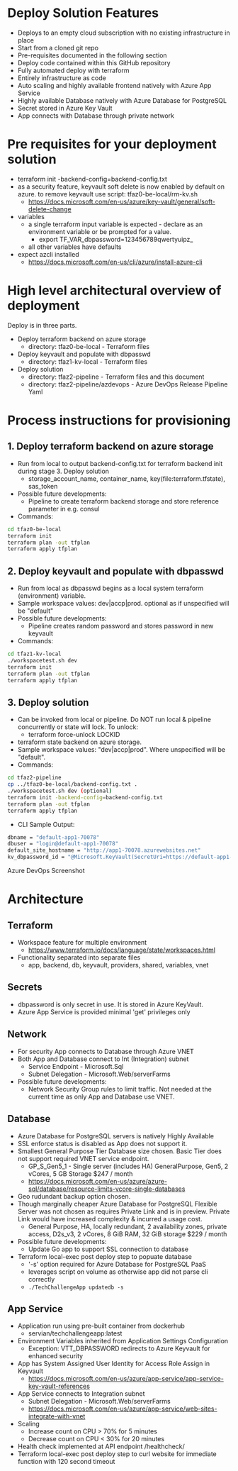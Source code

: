 
# Deploy Solution Features
- Deploys to an empty cloud subscription with no existing infrastructure in place
- Start from a cloned git repo
- Pre-requisites documented in the following section
- Deploy code contained within this GitHub repository
- Fully automated deploy with terraform
- Entirely infrastructure as code
- Auto scaling and highly available frontend natively with Azure App Service
- Highly available Database natively with Azure Database for PostgreSQL
- Secret stored in Azure Key Vault
- App connects with Database through private network

# Pre requisites for your deployment solution
- terraform init -backend-config=backend-config.txt
- as a security feature, keyvault soft delete is now enabled by default on azure. to remove keyvault use script: tfaz0-be-local/rm-kv.sh
    - https://docs.microsoft.com/en-us/azure/key-vault/general/soft-delete-change
- variables
    - a single terraform input variable is expected - declare as an environment variable or be prompted for a value.  
        - export TF_VAR_dbpassword=123456789qwertyuipz_
    - all other variables have defaults
- expect azcli installed
    - https://docs.microsoft.com/en-us/cli/azure/install-azure-cli

# High level architectural overview of  deployment 

Deploy is in three parts. 

- Deploy terraform backend on azure storage
  - directory: tfaz0-be-local - Terraform files
- Deploy keyvault and populate with dbpasswd
  - directory: tfaz1-kv-local - Terraform files
- Deploy solution 
  - directory: tfaz2-pipeline - Terraform files and this document
  - directory: tfaz2-pipeline/azdevops - Azure DevOps Release Pipeline Yaml

# Process instructions for provisioning
## 1. Deploy terraform backend on azure storage
- Run from local to output backend-config.txt for terraform backend init during stage 3. Deploy solution 
    - storage_account_name, container_name, key(file:terraform.tfstate), sas_token
- Possible future developments: 
    - Pipeline to create terraform backend storage and store reference parameter in e.g. consul
- Commands: 

```bash
cd tfaz0-be-local
terraform init
terraform plan -out tfplan
terraform apply tfplan
```

## 2. Deploy keyvault and populate with dbpasswd
- Run from local as dbpasswd begins as a local system terraform (environment) variable. 
- Sample workspace values: dev|accp|prod. optional as if unspecified will be "default"
- Possible future developments: 
    - Pipeline creates random password and stores password in new keyvault
- Commands: 

```bash
cd tfaz1-kv-local
./workspacetest.sh dev
terraform init
terraform plan -out tfplan
terraform apply tfplan
```
## 3. Deploy solution 
- Can be invoked from local or pipeline. Do NOT run local & pipeline concurrently or state will lock. To unlock:
  - terraform force-unlock LOCKID
- terraform state backend on azure storage. 
- Sample workspace values: "dev|accp|prod". Where unspecified will be "default". 
- Commands: 
```bash
cd tfaz2-pipeline
cp ../tfaz0-be-local/backend-config.txt .
./workspacetest.sh dev (optional)
terraform init -backend-config=backend-config.txt
terraform plan -out tfplan
terraform apply tfplan
```

- CLI Sample Output:

```bash
dbname = "default-app1-70078"
dbuser = "login@default-app1-70078"
default_site_hostname = "http://app1-70078.azurewebsites.net"
kv_dbpassword_id = "@Microsoft.KeyVault(SecretUri=https://default-app1-kv.vault.azure.net/secrets/dbpassword/1f9476b9a9ab4eba8f87e14af8907bb3)"
```
Azure DevOps Screenshot


# Architecture

## Terraform

- Workspace feature for multiple environment
  - https://www.terraform.io/docs/language/state/workspaces.html
- Functionality separated into separate files
  - app, backend, db, keyvault, providers, shared, variables, vnet

## Secrets

- dbpassword is only secret in use. It is stored in Azure KeyVault. 
- Azure App Service is provided minimal 'get' privileges only

## Network

- For security App connects to Database through Azure VNET
- Both App and Database connect to Int (Integration) subnet
  - Service Endpoint - Microsoft.Sql 
  - Subnet Delegation - Microsoft.Web/serverFarms
- Possible future developments: 
  - Network Security Group rules to limit traffic. Not needed at the current time as only App and Database use VNET. 

## Database
- Azure Database for PostgreSQL servers is natively Highly Available
- SSL enforce status is disabled as App does not support it. 
- Smallest General Purpose Tier Database size chosen. Basic Tier does not support required VNET service endpoint. 
  - GP_S_Gen5_1 - Single server (includes HA) GeneralPurpose, Gen5, 2 vCores, 5 GB Storage $247 / month
  - https://docs.microsoft.com/en-us/azure/azure-sql/database/resource-limits-vcore-single-databases
- Geo rudundant backup option chosen. 
- Though marginally cheaper Azure Database for PostgreSQL Flexible Server was not chosen as requires Private Link and is in preview. Private Link would have increased complexity & incurred a usage cost. 
  - General Purpose, HA, locally redundant, 2 availability zones, private access, D2s_v3, 2 vCores, 8 GiB RAM, 32 GiB storage  $229 / month
- Possible future developments: 
  - Update Go app to support SSL connection to database
- Terraform local-exec post deploy step to popuate database 
  - '-s' option required for Azure Database for PostgreSQL PaaS
  - leverages script on volume as otherwise app did not parse cli correctly 
  - ``` ./TechChallengeApp updatedb -s ```

## App Service

- Application run using pre-built container from dockerhub 
  - servian/techchallengeapp:latest
- Environment Variables inherited from Application Settings Configuration
  - Exception: VTT_DBPASSWORD redirects to Azure Keyvault for enhanced security
- App has System Assigned User Identity for Access Role Assign in Keyvault
  - https://docs.microsoft.com/en-us/azure/app-service/app-service-key-vault-references
- App Service connects to Integration subnet
  - Subnet Delegation - Microsoft.Web/serverFarms 
  - https://docs.microsoft.com/en-us/azure/app-service/web-sites-integrate-with-vnet
- Scaling
  - Increase count on CPU > 70% for 5 minutes
  - Decrease count on CPU < 30% for 20 minutes
- Health check implemented at API endpoint /healthcheck/
- Terraform local-exec post deploy step to curl website for immediate function with 120 second timeout

### 

